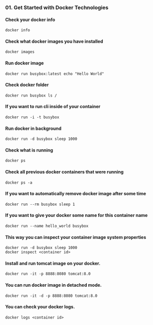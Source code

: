 ### 01. Get Started with Docker Technologies

#### Check your docker info
```
docker info
```
#### Check what docker images you have installed
```
docker images
```
#### Run docker image
```
docker run busybox:latest echo "Hello World"
```
#### Check docker folder
```
docker run busybox ls /
```
#### If you want to run cli inside of your container
```
docker run -i -t busybox
```
#### Run docker in background
```
docker run -d busybox sleep 1000
```
#### Check what is running
```
docker ps
```
#### Check all previous docker containers that were running
```
docker ps -a
```
#### If you want to automatically remove docker image after some time
```
docker run --rm busybox sleep 1
```
#### If you want to give your docker some name for this container name
```
docker run --name hello_world busybox
```
#### This way you can inspect your container image system properties
```
docker run -d busybox sleep 1000
docker inspect <container id>
```
#### Install and run tomcat image on your docker.
```
docker run -it -p 8888:8080 tomcat:8.0
```
#### You can run docker image in detached mode.
```
docker run -it -d -p 8888:8080 tomcat:8.0
```
#### You can check your docker logs.
```
docker logs <container id>
```